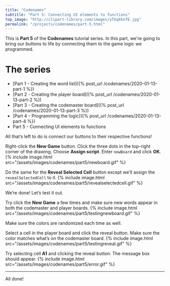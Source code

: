 ```yaml
---
title: "Codenames"
subtitle: "Part 5: Connecting UI elements to functions"
top_image: "http://clipart-library.com/images/yTkqXknTE.jpg"
permalink: "/projects/codenames/part-5.html"
---
```

This is **Part 5** of the **Codenames** tutorial series. In this part, we're going to bring our buttons to life by connecting them to the game logic we programmed.

# The series
* [Part 1 - Creating the word list]({% post_url /codenames/2020-01-13-part-1 %})
* [Part 2 - Creating the player board]({% post_url /codenames/2020-01-13-part-2 %})
* [Part 3 - Creating the codemaster board]({% post_url /codenames/2020-01-13-part-3 %})
* [Part 4 - Programming the logic]({% post_url /codenames/2020-01-13-part-4 %})
* Part 5 - Connecting UI elements to functions

All that’s left to do is connect our buttons to their respective functions!

Right-click the **New Game** button. Click the three dots in the top-right corner of the drawing. Choose **Assign script**. Enter `newBoard` and click **OK**.
{% include image.html src="/assets/images/codenames/part5/newboard.gif" %}

Do the same for the **Reveal Selected Cell** button except we’ll assign the `revealSelectedCell` to it.
{% include image.html src="/assets/images/codenames/part5/revealselectedcell.gif" %}

We’re done! Let’s test it out.

Try click the **New Game** a few times and make sure new words appear in both the codemaster and player boards. 
{% include image.html src="/assets/images/codenames/part5/testingnewboard.gif" %}

Make sure the colors are randomized each time as well. 

Select a cell in the player board and click the reveal button. Make sure the color matches what’s on the codemaster board. 
{% include image.html src="/assets/images/codenames/part5/testingreveal.gif" %}

Try selecting cell **A1** and clicking the reveal button. The message box should appear.
{% include image.html src="/assets/images/codenames/part5/error.gif" %}

--------
All done!